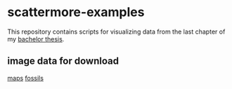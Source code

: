 # scattermore-examples

This repository contains scripts for visualizing data from the last chapter of my [bachelor thesis](https://github.com/teri934/scattermore-thesis).

## image data for download

[maps](http://download.geofabrik.de/europe/czech-republic.html)
[fossils](https://3d.si.edu)

